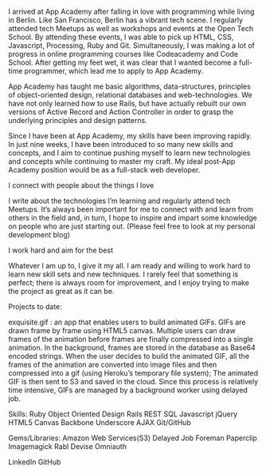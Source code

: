 I arrived at App Academy after falling in love with programming while living in Berlin. Like San Francisco, Berlin has a vibrant tech scene. I regularly attended tech Meetups as well as workshops and events at the Open Tech School. By attending these events, I was able to pick up HTML, CSS, Javascript, Processing, Ruby and Git. Simultaneously, I was making a lot of progress in online programming courses like Codeacademy and  Code School. After getting my feet wet, it was clear that I wanted become a full-time programmer, which lead me to apply to App Academy.  

App Academy has taught me basic algorithms, data-structures, principles of object-oriented design, relational databases and web-technologies. We have not only learned how to use Rails, but have actually rebuilt our own versions of Active Record and Action Controller in order to grasp the underlying principles and design patterns.

Since I have been at App Academy, my skills have been improving rapidly. In just nine weeks, I have been introduced to so many new skills and concepts, and I aim to continue pushing myself to learn new technologies and concepts while continuing to master my craft. My ideal post-App Academy position would be as a full-stack web developer.

I connect with people about the things I love

I write about the technologies I’m learning and regularly attend tech Meetups. It’s always been important for me to connect with and learn from others in the field and, in turn, I hope to inspire and impart some knowledge on people who are just starting out. (Please feel free to look at my personal development blog)

I work hard and aim for the best

Whatever I am up to, I give it my all. I am ready and willing to work hard to learn new skill sets and new techniques. I rarely feel that something is perfect; there is always room for improvement, and I enjoy trying to make the project as great as it can be.

Projects to date:

exquisite.gif : an app that enables users to build animated GIFs. GIFs are drawn frame by frame using HTML5 canvas. Multiple users can draw frames of the animation before frames are finally compressed into a single animation. In the background, frames are stored in the database as Base64 encoded strings. When the user decides to build the animated GIF, all the frames of the animation are converted into image files and then compressed into a gif (using Heroku’s temporary file system); The animated GIF is then sent to S3 and saved in the cloud. Since this process is relatively time intensive, GIFs are managed by a background worker using delayed job.

Skills:
Ruby
Object Oriented Design
Rails
REST
SQL
Javascript
jQuery
HTML5 Canvas
Backbone
Underscore
AJAX
Git/GitHub

Gems/Libraries:
Amazon Web Services(S3)
Delayed Job
Foreman
Paperclip
Imagemagick
Rabl
Devise
Omniauth

LinkedIn
GitHub